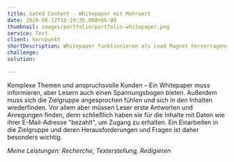 ```yaml
---
title: Gated Content - Whitepaper mit Mehrwert
date: 2020-08-12T18:19:35.000+06:00
thumbnail: images/portfolio/portfolio-whitepaper.png
service: Text
client: kernpunkt
shortDescription: Whitepaper funktionieren als Lead Magnet hervorragend, besonders im B2B Geschäft. kernpunkt benötigte zu verschiedenen Themen, etwa "Digitalisierung im Großhandel" oder "API Strategie", umfassende Whitepaper, um sie der Zielgruppe als Gated Content anzubieten.  
challenge:  
solution:

---
```


Komplexe Themen und anspruchsvolle Kunden – Ein Whitepaper muss informieren, aber Lesern auch einen Spannungsbogen bieten. Außerdem muss sich die Zielgruppe angesprochen fühlen und sich in den Inhalten wiederfinden. Vor allem aber müssen Leser erste Antworten und Anregungen finden, denn schließlich haben sie für die Inhalte mit Daten wie ihrer E-Mail-Adresse "bezahlt", um Zugang zu erhalten. Ein Einarbeiten in die Zielgruppe und deren Herausforderungen und Fragen ist daher besonders wichtig.  

*Meine Leistungen: Recherche, Texterstellung, Redigieren*